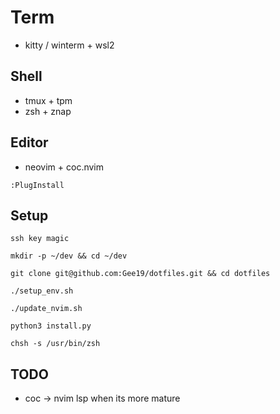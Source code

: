 # Term
- kitty / winterm + wsl2

## Shell
- tmux + tpm
- zsh + znap

## Editor
- neovim + coc.nvim

`:PlugInstall`

## Setup
`ssh key magic`

`mkdir -p ~/dev && cd ~/dev`

`git clone git@github.com:Gee19/dotfiles.git && cd dotfiles`

`./setup_env.sh`

`./update_nvim.sh`

`python3 install.py`

`chsh -s /usr/bin/zsh`

## TODO
- coc -> nvim lsp when its more mature
